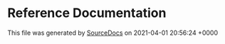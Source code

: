 # Reference Documentation

This file was generated by [SourceDocs](https://github.com/eneko/SourceDocs) on 2021-04-01 20:56:24 +0000